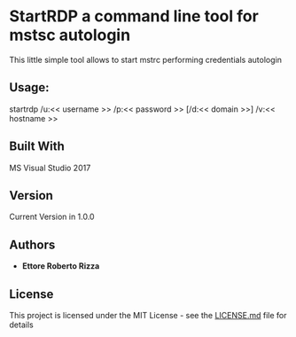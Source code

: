 # StartRDP a command line tool for mstsc autologin

This little simple tool allows to start mstrc performing credentials autologin

## Usage:

startrdp /u:<< username >> /p:<< password >> [/d:<< domain >>] /v:<< hostname >>

## Built With

MS Visual Studio 2017

## Version

Current Version in 1.0.0 

## Authors

* **Ettore Roberto Rizza** 

## License

This project is licensed under the MIT License - see the [LICENSE.md](LICENSE.md) file for details

